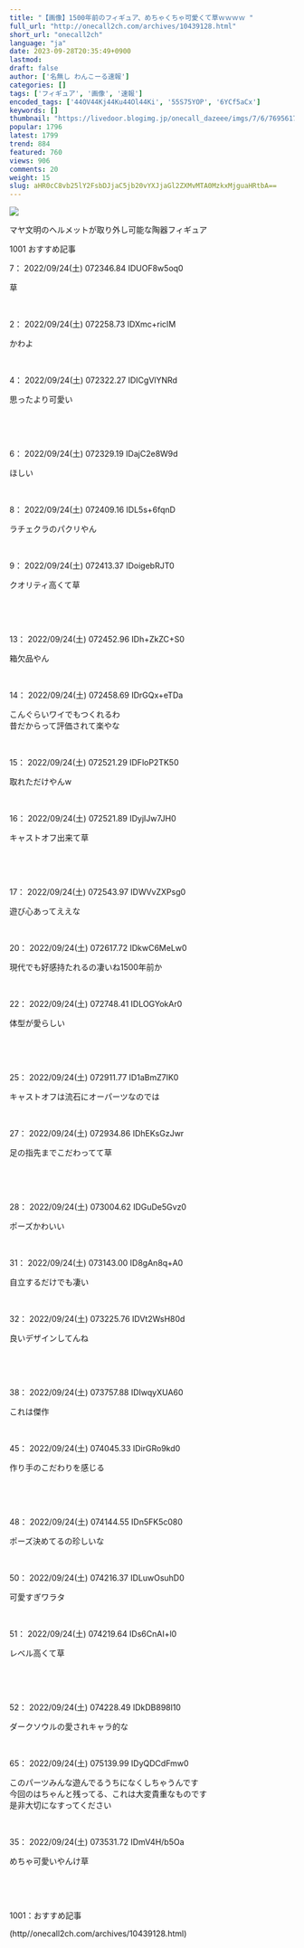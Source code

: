 ```yaml
---
title: "【画像】1500年前のフィギュア、めちゃくちゃ可愛くて草ｗｗｗｗ "
full_url: "http://onecall2ch.com/archives/10439128.html"
short_url: "onecall2ch"
language: "ja"
date: 2023-09-28T20:35:49+0900
lastmod: 
draft: false
author: ['名無し わんこーる速報']
categories: []
tags: ['フィギュア', '画像', '速報']
encoded_tags: ['44OV44Kj44Ku44Ol44Ki', '55S75YOP', '6YCf5aCx']
keywords: []
thumbnail: "https://livedoor.blogimg.jp/onecall_dazeee/imgs/7/6/76956171-s.jpg"
popular: 1796
latest: 1799
trend: 884
featured: 760
views: 906
comments: 20
weight: 15
slug: aHR0cC8vb25lY2FsbDJjaC5jb20vYXJjaGl2ZXMvMTA0MzkxMjguaHRtbA==
---
```


![](https://livedoor.blogimg.jp/onecall_dazeee/imgs/7/6/76956171-s.jpg)

<div><p>マヤ文明のヘルメットが取り外し可能な陶器フィギュア</p> <p class='name2'> 1001 おすすめ記事</p> <p class='name2'>7： 2022/09/24(土) 072346.84 IDUOF8w5oq0</p><p class='onecall'> 草 <br></p><br> <p class='name2'>2： 2022/09/24(土) 072258.73 IDXmc+ricIM</p><p class='onecall'> かわよ <br></p><br> <p class='name2'>4： 2022/09/24(土) 072322.27 IDICgVlYNRd</p><p class='onecall'> <p>思ったより可愛い </p><br></p><br> <p class='name2'>6： 2022/09/24(土) 072329.19 IDajC2e8W9d</p><p class='onecall'> ほしい <br></p><br> <p class='name2'>8： 2022/09/24(土) 072409.16 IDL5s+6fqnD</p><p class='onecall'> ラチェクラのパクリやん <br></p><br> <p class='name2'>9： 2022/09/24(土) 072413.37 IDoigebRJT0</p><p class='onecall'> <p>クオリティ高くて草 </p><br></p><br> <p class='name2'>13： 2022/09/24(土) 072452.96 IDh+ZkZC+S0</p><p class='onecall'> 箱欠品やん <br></p><br> <p class='name2'>14： 2022/09/24(土) 072458.69 IDrGQx+eTDa</p><p class='onecall'> こんぐらいワイでもつくれるわ <br> 昔だからって評価されて楽やな <br></p><br> <p class='name2'>15： 2022/09/24(土) 072521.29 IDFloP2TK50</p><p class='onecall'> 取れただけやんw <br></p><br> <p class='name2'>16： 2022/09/24(土) 072521.89 IDyjIJw7JH0</p><p class='onecall'> <p>キャストオフ出来て草 </p><br></p><br> <p class='name2'>17： 2022/09/24(土) 072543.97 IDWVvZXPsg0</p><p class='onecall'> 遊び心あってええな <br></p><br> <p class='name2'>20： 2022/09/24(土) 072617.72 IDkwC6MeLw0</p><p class='onecall'> 現代でも好感持たれるの凄いね1500年前か <br></p><br> <p class='name2'>22： 2022/09/24(土) 072748.41 IDLOGYokAr0</p><p class='onecall'> <p>体型が愛らしい </p><br></p><br> <p class='name2'>25： 2022/09/24(土) 072911.77 ID1aBmZ7IK0</p><p class='onecall'> キャストオフは流石にオーパーツなのでは <br></p><br> <p class='name2'>27： 2022/09/24(土) 072934.86 IDhEKsGzJwr</p><p class='onecall'> <p>足の指先までこだわってて草 </p><br></p><br> <p class='name2'>28： 2022/09/24(土) 073004.62 IDGuDe5Gvz0</p><p class='onecall'> ポーズかわいい <br></p><br> <p class='name2'>31： 2022/09/24(土) 073143.00 ID8gAn8q+A0</p><p class='onecall'> 自立するだけでも凄い <br></p><br> <p class='name2'>32： 2022/09/24(土) 073225.76 IDVt2WsH80d</p><p class='onecall'> <p>良いデザインしてんね </p><br></p><br> <p class='name2'>38： 2022/09/24(土) 073757.88 IDIwqyXUA60</p><p class='onecall'> これは傑作 <br></p><br> <p class='name2'>45： 2022/09/24(土) 074045.33 IDirGRo9kd0</p><p class='onecall'> <p>作り手のこだわりを感じる </p><br></p><br> <p class='name2'>48： 2022/09/24(土) 074144.55 IDn5FK5c080</p><p class='onecall'> ポーズ決めてるの珍しいな <br></p><br> <p class='name2'>50： 2022/09/24(土) 074216.37 IDLuwOsuhD0</p><p class='onecall'> 可愛すぎワラタ <br></p><br> <p class='name2'>51： 2022/09/24(土) 074219.64 IDs6CnAI+l0</p><p class='onecall'> <p>レベル高くて草 </p><br></p><br> <p class='name2'>52： 2022/09/24(土) 074228.49 IDkDB898l10</p><p class='onecall'> ダークソウルの愛されキャラ的な <br></p><br> <p class='name2'>65： 2022/09/24(土) 075139.99 IDyQDCdFmw0</p><p class='onecall'> このパーツみんな遊んでるうちになくしちゃうんです <br> 今回のはちゃんと残ってる、これは大変貴重なものです <br> 是非大切になすってください <br></p><br> <p class='name2'>35： 2022/09/24(土) 073531.72 IDmV4H/b5Oa</p><p class='onecall'> <p>めちゃ可愛いやんけ草 </p><br></p><br> <p class='name2'>1001：おすすめ記事</p> </div>

(http//onecall2ch.com/archives/10439128.html)
